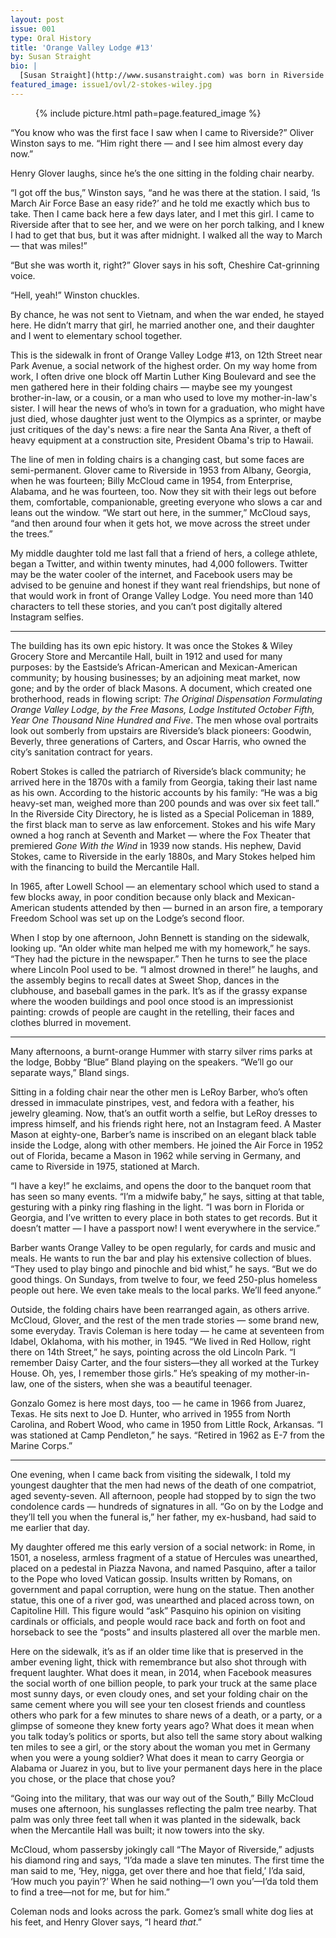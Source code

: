 ```yaml
---
layout: post
issue: 001
type: Oral History
title: 'Orange Valley Lodge #13'
by: Susan Straight
bio: |
  [Susan Straight](http://www.susanstraight.com) was born in Riverside and still lives there with her family. (She can actually see the hospital from her kitchen window, which her daughters find kind of pathetic; most days, she walks the dog past the classroom where she wrote her first short story at 16, at Riverside City College, which they find even more sad.) She has published [seven novels and one middle-grade reader](http://www.susanstraight.com/books/). <cite>Highwire Moon</cite> was a finalist for the National Book Award in 2001; <cite>A Million Nightingales</cite> was a finalist for the <cite>Los Angeles Times</cite> Book Prize in 2006. Her short stories have appeared in <cite>Zoetrope</cite>, <cite>The Ontario Review</cite>, <cite>The Oxford American</cite>, <cite>The Sun</cite>, <cite>Black Clock</cite>, and other magazines. 
featured_image: issue1/ovl/2-stokes-wiley.jpg
---
```


<figure class="right">
{% include picture.html path=page.featured_image %}
</figure>

“You know who was the first face I saw when I came to Riverside?” Oliver Winston says to me. “Him right there — and I see him almost every day now.” 

Henry Glover laughs, since he’s the one sitting in the folding chair nearby. 

“I got off the bus,” Winston says, “and he was there at the station. I said, ‘Is March Air Force Base an easy ride?’ and he told me exactly which bus to take. Then I came back here a few days later, and I met this girl. I came to Riverside after that to see her, and we were on her porch talking, and I knew I had to get that bus, but it was after midnight. I walked all the way to March — that was miles!”

“But she was worth it, right?” Glover says in his soft, Cheshire Cat-grinning voice.

“Hell, yeah!” Winston chuckles. 

By chance, he was not sent to Vietnam, and when the war ended, he stayed here. He didn’t marry that girl, he married another one, and their daughter and I went to elementary school together. 

This is the sidewalk in front of Orange Valley Lodge #13, on 12th Street near Park Avenue, a social network of the highest order. On my way home from work, I often drive one block off Martin Luther King Boulevard and see the men gathered here in their folding chairs — maybe see my youngest brother-in-law, or a cousin, or a man who used to love my mother-in-law's sister. I will hear the news of who’s in town for a graduation, who might have just died, whose daughter just went to the Olympics as a sprinter, or maybe just critiques of the day's news: a fire near the Santa Ana River, a theft of heavy equipment at a construction site, President Obama's trip to Hawaii.

The line of men in folding chairs is a changing cast, but some faces are semi-permanent. Glover came to Riverside in 1953 from Albany, Georgia, when he was fourteen; Billy McCloud came in 1954, from Enterprise, Alabama, and he was fourteen, too. Now they sit with their legs out before them, comfortable, companionable, greeting everyone who slows a car and leans out the window. “We start out here, in the summer,” McCloud says, “and then around four when it gets hot, we move across the street under the trees.”

My middle daughter told me last fall that a friend of hers, a college athlete, began a Twitter, and within twenty minutes, had 4,000 followers. Twitter may be the water cooler of the internet, and Facebook users may be advised to be genuine and honest if they want real friendships, but none of that would work in front of Orange Valley Lodge. You need more than 140 characters to tell these stories, and you can’t post digitally altered Instagram selfies.

***

The building has its own epic history. It was once the Stokes & Wiley Grocery Store and Mercantile Hall, built in 1912 and used for many purposes: by the Eastside’s African-American and Mexican-American community; by housing businesses; by an adjoining meat market, now gone; and by the order of black Masons. A document, which created one brotherhood, reads in flowing script: <em>The Original Dispensation Formulating Orange Valley Lodge, by the Free Masons, Lodge Instituted October Fifth, Year One Thousand Nine Hundred and Five</em>. The men whose oval portraits look out somberly from upstairs are Riverside’s black pioneers: Goodwin, Beverly, three generations of Carters, and Oscar Harris, who owned the city’s sanitation contract for years. 

Robert Stokes is called the patriarch of Riverside’s black community; he arrived here in the 1870s with a family from Georgia, taking their last name as his own. According to the historic accounts by his family: “He was a big heavy-set man, weighed more than 200 pounds and was over six feet tall.” In the Riverside City Directory, he is listed as a Special Policeman in 1889, the first black man to serve as law enforcement. Stokes and his wife Mary owned a hog ranch at Seventh and Market — where the Fox Theater that premiered <cite>Gone With the Wind</cite> in 1939 now stands. His nephew, David Stokes, came to Riverside in the early 1880s, and Mary Stokes helped him with the financing to build the Mercantile Hall.

In 1965, after Lowell School — an elementary school which used to stand a few blocks away, in poor condition because only black and Mexican-American students attended by then — burned in an arson fire, a temporary Freedom School was set up on the Lodge’s second floor.

When I stop by one afternoon, John Bennett is standing on the sidewalk, looking up. “An older white man helped me with my homework,” he says. “They had the picture in the newspaper.” Then he turns to see the place where Lincoln Pool used to be. “I almost drowned in there!” he laughs, and the assembly begins to recall dates at Sweet Shop, dances in the clubhouse, and baseball games in the park. It’s as if the grassy expanse where the wooden buildings and pool once stood is an impressionist painting: crowds of people are caught in the retelling, their faces and clothes blurred in movement.

***

Many afternoons, a burnt-orange Hummer with starry silver rims parks at the lodge, Bobby “Blue” Bland playing on the speakers. “We’ll go our separate ways,” Bland sings. 

Sitting in a folding chair near the other men is LeRoy Barber, who’s often dressed in immaculate pinstripes, vest, and fedora with a feather, his jewelry gleaming. Now, that’s an outfit worth a selfie, but LeRoy dresses to impress himself, and his friends right here, not an Instagram feed. A Master Mason at eighty-one, Barber’s name is inscribed on an elegant black table inside the Lodge, along with other members. He joined the Air Force in 1952 out of Florida, became a Mason in 1962 while serving in Germany, and came to Riverside in 1975, stationed at March. 

“I have a key!” he exclaims, and opens the door to the banquet room that has seen so many events. “I’m a midwife baby,” he says, sitting at that table, gesturing with a pinky ring flashing in the light. “I was born in Florida or Georgia, and I’ve written to every place in both states to get records. But it doesn’t matter — I have a passport now! I went everywhere in the service.”

Barber wants Orange Valley to be open regularly, for cards and music and meals. He wants to run the bar and play his extensive collection of blues. “They used to play bingo and pinochle and bid whist,” he says. “But we do good things. On Sundays, from twelve to four, we feed 250-plus homeless people out here. We even take meals to the local parks. We’ll feed anyone.”

Outside, the folding chairs have been rearranged again, as others arrive. McCloud, Glover, and the rest of the men trade stories — some brand new, some everyday. Travis Coleman is here today — he came at seventeen from Idabel, Oklahoma, with his mother, in 1945. “We lived in Red Hollow, right there on 14th Street,” he says, pointing across the old Lincoln Park. “I remember Daisy Carter, and the four sisters—they all worked at the Turkey House. Oh, yes, I remember those girls.” He’s speaking of my mother-in-law, one of the sisters, when she was a beautiful teenager.

Gonzalo Gomez is here most days, too — he came in 1966 from Juarez, Texas. He sits next to Joe D. Hunter, who arrived in 1955 from North Carolina, and Robert Wood, who came in 1950 from Little Rock, Arkansas. “I was stationed at Camp Pendleton,” he says. “Retired in 1962 as E-7 from the Marine Corps.”

***

One evening, when I came back from visiting the sidewalk, I told my youngest daughter that the men had news of the death of one compatriot, aged seventy-seven. All afternoon, people had stopped by to sign the two condolence cards — hundreds of signatures in all. “Go on by the Lodge and they’ll tell you when the funeral is,” her father, my ex-husband, had said to me earlier that day. 

My daughter offered me this early version of a social network: in Rome, in 1501, a noseless, armless fragment of a statue of Hercules was unearthed, placed on a pedestal in Piazza Navona, and named Pasquino, after a tailor to the Pope who loved Vatican gossip. Insults written by Romans, on government and papal corruption, were hung on the statue. Then another statue, this one of a river god, was unearthed and placed across town, on Capitoline Hill. This figure would “ask” Pasquino his opinion on visiting cardinals or officials, and people would race back and forth on foot and horseback to see the “posts” and insults plastered all over the marble men.

Here on the sidewalk, it’s as if an older time like that is preserved in the amber evening light, thick with remembrance but also shot through with frequent laughter. What does it mean, in 2014, when Facebook measures the social worth of one billion people, to park your truck at the same place most sunny days, or even cloudy ones, and set your folding chair on the same cement where you will see your ten closest friends and countless others who park for a few minutes to share news of a death, or a party, or a glimpse of someone they knew forty years ago? What does it mean when you talk today’s politics or sports, but also tell the same story about walking ten miles to see a girl, or the story about the woman you met in Germany when you were a young soldier? What does it mean to carry Georgia or Alabama or Juarez in you, but to live your permanent days here in the place you chose, or the place that chose you?

“Going into the military, that was our way out of the South,” Billy McCloud muses one afternoon, his sunglasses reflecting the palm tree nearby. That palm was only three feet tall when it was planted in the sidewalk, back when the Mercantile Hall was built; it now towers into the sky.

McCloud, whom passersby jokingly call “The Mayor of Riverside,” adjusts his diamond ring and says, “I’da made a slave ten minutes. The first time the man said to me, ‘Hey, nigga, get over there and hoe that field,’ I’da said, ‘How much you payin’?’ When he said nothing—‘I own you’—I’da told them to find a tree—not for me, but for him.”

Coleman nods and looks across the park. Gomez’s small white dog lies at his feet, and Henry Glover says, “I heard <em>that</em>.”


